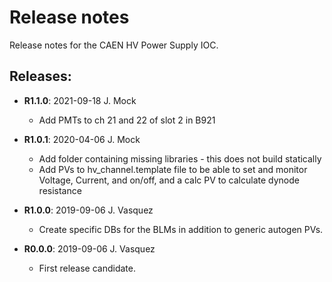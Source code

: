 # Release notes

Release notes for the CAEN HV Power Supply IOC.

## Releases:
* __R1.1.0__: 2021-09-18 J. Mock
  * Add PMTs to ch 21 and 22 of slot 2 in B921

* __R1.0.1__: 2020-04-06 J. Mock
  * Add folder containing missing libraries - this does not build statically
  * Add PVs to hv_channel.template file to be able to set and monitor
     Voltage, Current, and on/off, and a calc PV to calculate dynode resistance

* __R1.0.0__: 2019-09-06 J. Vasquez
  * Create specific DBs for the BLMs in addition to generic 
    autogen PVs.

* __R0.0.0__: 2019-09-06 J. Vasquez
  * First release candidate.
